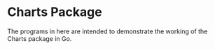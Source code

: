 # Charts Package
The programs in here are intended to demonstrate the working of the Charts package in Go.